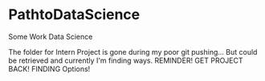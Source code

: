 # PathtoDataScience
Some Work Data Science

The folder for Intern Project is gone during my poor git pushing... But could be retrieved and currently I'm finding ways. REMINDER! GET PROJECT BACK! FINDING Options! 